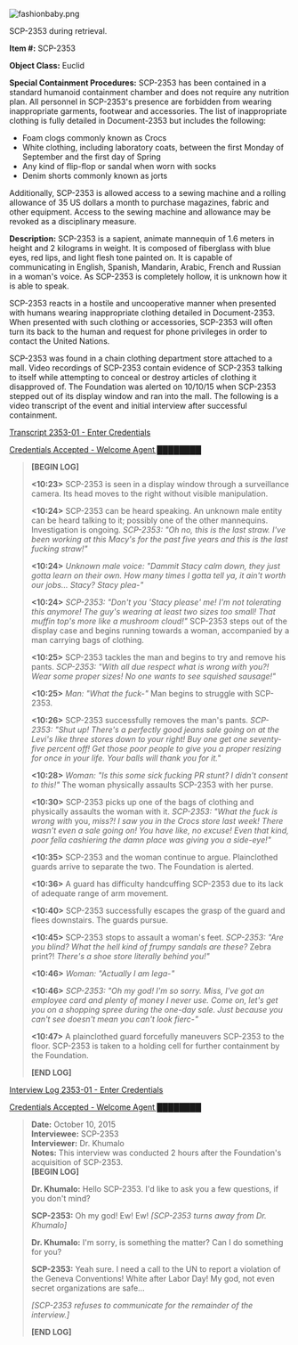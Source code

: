 ![fashionbaby.png](http://scp-wiki.wdfiles.com/local--files/scp-2353/fashionbaby.png)

SCP-2353 during retrieval.

**Item #:** SCP-2353

**Object Class:** Euclid

**Special Containment Procedures:** SCP-2353 has been contained in a standard humanoid containment chamber and does not require any nutrition plan. All personnel in SCP-2353's presence are forbidden from wearing inappropriate garments, footwear and accessories. The list of inappropriate clothing is fully detailed in Document-2353 but includes the following:

*   Foam clogs commonly known as Crocs
*   White clothing, including laboratory coats, between the first Monday of September and the first day of Spring
*   Any kind of flip-flop or sandal when worn with socks
*   Denim shorts commonly known as jorts

Additionally, SCP-2353 is allowed access to a sewing machine and a rolling allowance of 35 US dollars a month to purchase magazines, fabric and other equipment. Access to the sewing machine and allowance may be revoked as a disciplinary measure.

**Description:** SCP-2353 is a sapient, animate mannequin of 1.6 meters in height and 2 kilograms in weight. It is composed of fiberglass with blue eyes, red lips, and light flesh tone painted on. It is capable of communicating in English, Spanish, Mandarin, Arabic, French and Russian in a woman's voice. As SCP-2353 is completely hollow, it is unknown how it is able to speak.

SCP-2353 reacts in a hostile and uncooperative manner when presented with humans wearing inappropriate clothing detailed in Document-2353. When presented with such clothing or accessories, SCP-2353 will often turn its back to the human and request for phone privileges in order to contact the United Nations.

SCP-2353 was found in a chain clothing department store attached to a mall. Video recordings of SCP-2353 contain evidence of SCP-2353 talking to itself while attempting to conceal or destroy articles of clothing it disapproved of. The Foundation was alerted on 10/10/15 when SCP-2353 stepped out of its display window and ran into the mall. The following is a video transcript of the event and initial interview after successful containment.

[Transcript 2353-01 - Enter Credentials](javascript:;)

[Credentials Accepted - Welcome Agent ████████](javascript:;)

> **\[BEGIN LOG\]**
> 
> **<10:23>** SCP-2353 is seen in a display window through a surveillance camera. Its head moves to the right without visible manipulation.
> 
> **<10:24>** SCP-2353 can be heard speaking. An unknown male entity can be heard talking to it; possibly one of the other mannequins. Investigation is ongoing. _SCP-2353: "Oh no, this is the last straw. I've been working at this Macy's for the past five years and this is the last fucking straw!"_
> 
> **<10:24>** _Unknown male voice: "Dammit Stacy calm down, they just gotta learn on their own. How many times I gotta tell ya, it ain't worth our jobs… Stacy? Stacy plea-"_
> 
> **<10:24>** _SCP-2353: "Don't you 'Stacy please' me! I'm not tolerating this anymore! The guy's wearing at least two sizes too small! That muffin top's more like a mushroom cloud!"_ SCP-2353 steps out of the display case and begins running towards a woman, accompanied by a man carrying bags of clothing.
> 
> **<10:25>** SCP-2353 tackles the man and begins to try and remove his pants. _SCP-2353: "With all due respect what is wrong with you?! Wear some proper sizes! No one wants to see squished sausage!"_
> 
> **<10:25>** _Man: "What the fuck-"_ Man begins to struggle with SCP-2353.
> 
> **<10:26>** SCP-2353 successfully removes the man's pants. _SCP-2353: "Shut up! There's a perfectly good jeans sale going on at the Levi's like three stores down to your right! Buy one get one seventy-five percent off! Get those poor people to give you a proper resizing for once in your life. Your balls will thank you for it."_
> 
> **<10:28>** _Woman: "Is this some sick fucking PR stunt? I didn't consent to this!"_ The woman physically assaults SCP-2353 with her purse.
> 
> **<10:30>** SCP-2353 picks up one of the bags of clothing and physically assaults the woman with it. _SCP-2353: "What the fuck is wrong with_ you, _miss?! I saw you in the Crocs store last week! There wasn't even a sale going on! You have like, no excuse! Even that kind, poor fella cashiering the damn place was giving you a side-eye!"_
> 
> **<10:35>** SCP-2353 and the woman continue to argue. Plainclothed guards arrive to separate the two. The Foundation is alerted.
> 
> **<10:36>** A guard has difficulty handcuffing SCP-2353 due to its lack of adequate range of arm movement.
> 
> **<10:40>** SCP-2353 successfully escapes the grasp of the guard and flees downstairs. The guards pursue.
> 
> **<10:45>** SCP-2353 stops to assault a woman's feet. _SCP-2353: "Are you blind? What the hell kind of frumpy sandals are these?_ Zebra print?! _There's a shoe store literally behind you!"_
> 
> **<10:46>** _Woman: "Actually I am lega-"_
> 
> **<10:46>** _SCP-2353: "Oh my god! I'm so sorry. Miss, I've got an employee card and plenty of money I never use. Come on, let's get you on a shopping spree during the one-day sale. Just because you can't see doesn't mean you can't look fierc-"_
> 
> **<10:47>** A plainclothed guard forcefully maneuvers SCP-2353 to the floor. SCP-2353 is taken to a holding cell for further containment by the Foundation.
> 
> **\[END LOG\]**

[Interview Log 2353-01 - Enter Credentials](javascript:;)

[Credentials Accepted - Welcome Agent ████████](javascript:;)

> **Date:** October 10, 2015  
> **Interviewee:** SCP-2353  
> **Interviewer:** Dr. Khumalo  
> **Notes:** This interview was conducted 2 hours after the Foundation's acquisition of SCP-2353.  
> **\[BEGIN LOG\]**
> 
> **Dr. Khumalo:** Hello SCP-2353. I'd like to ask you a few questions, if you don't mind?
> 
> **SCP-2353:** Oh my god! Ew! Ew! _\[SCP-2353 turns away from Dr. Khumalo\]_
> 
> **Dr. Khumalo:** I'm sorry, is something the matter? Can I do something for you?
> 
> **SCP-2353:** Yeah sure. I need a call to the UN to report a violation of the Geneva Conventions! White after Labor Day! My god, not even secret organizations are safe…
> 
> _\[SCP-2353 refuses to communicate for the remainder of the interview.\]_
> 
> **\[END LOG\]**